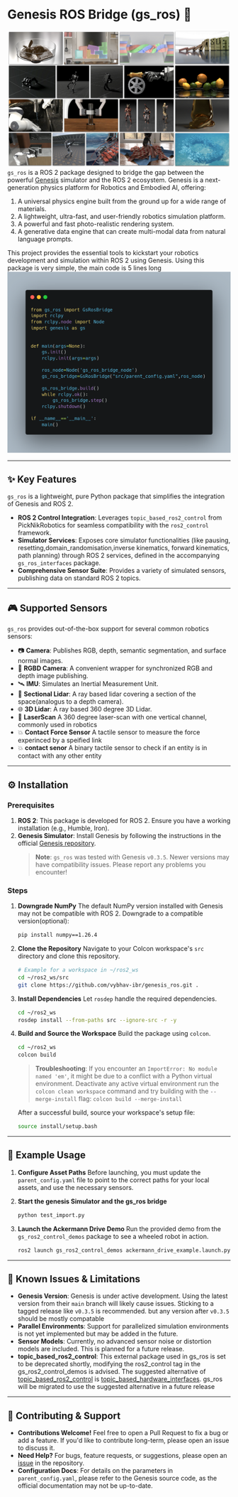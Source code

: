 # Genesis ROS Bridge (gs_ros) 🤖
![alt text](genesis_teaser.png)
`gs_ros` is a ROS 2 package designed to bridge the gap between the powerful [Genesis](https://github.com/Genesis-Embodied-AI/Genesis.git) simulator and the ROS 2 ecosystem. Genesis is a next-generation physics platform for Robotics and Embodied AI, offering:

1.  A universal physics engine built from the ground up for a wide range of materials.
2.  A lightweight, ultra-fast, and user-friendly robotics simulation platform.
3.  A powerful and fast photo-realistic rendering system.
4.  A generative data engine that can create multi-modal data from natural language prompts.

This project provides the essential tools to kickstart your robotics development and simulation within ROS 2 using Genesis. Using this package is very simple, the main code is 5 lines long 
![alt text](carbon.png)

---

## ✨ Key Features

`gs_ros` is a lightweight, pure Python package that simplifies the integration of Genesis and ROS 2.

-   **ROS 2 Control Integration**: Leverages `topic_based_ros2_control` from PickNikRobotics for seamless compatibility with the `ros2_control` framework.
-   **Simulator Services**: Exposes core simulator functionalities (like pausing, resetting,domain_randomisation,inverse kinematics, forward kinematics, path planning) through ROS 2 services, defined in the accompanying `gs_ros_interfaces` package.
-   **Comprehensive Sensor Suite**: Provides a variety of simulated sensors, publishing data on standard ROS 2 topics.

---

## 🎮 Supported Sensors

`gs_ros` provides out-of-the-box support for several common robotics sensors:

-   📷 **Camera**: Publishes RGB, depth, semantic segmentation, and surface normal images.
-   📸 **RGBD Camera**: A convenient wrapper for synchronized RGB and depth image publishing.
-   🛰️ **IMU**: Simulates an Inertial Measurement Unit.
-   📏 **Sectional Lidar**: A ray based lidar covering a section of the space(analogus to a depth camera).
-   🌐 **3D Lidar**: A ray based 360 degree 3D Lidar.
-   📡 **LaserScan** A 360 degree laser-scan with one vertical channel, commonly used in robotics 
-   💥 **Contact Force Sensor** A tactile sensor to measure the force experinced by a speified link
-   💥 **contact senor** A binary tactile sensor to check if an entity is in contact with any other entity 

---

## ⚙️ Installation

### Prerequisites

1.  **ROS 2**: This package is developed for ROS 2. Ensure you have a working installation (e.g., Humble, Iron).
2.  **Genesis Simulator**: Install Genesis by following the instructions in the official [Genesis repository](https://github.com/Genesis-Embodied-AI/Genesis.git).
    > **Note**: `gs_ros` was tested with Genesis `v0.3.5`. Newer versions may have compatibility issues. Please report any problems you encounter!

### Steps

1.  **Downgrade NumPy**
    The default NumPy version installed with Genesis may not be compatible with ROS 2. Downgrade to a compatible version(optional):
    ```bash
    pip install numpy==1.26.4
    ```

2.  **Clone the Repository**
    Navigate to your Colcon workspace's `src` directory and clone this repository.
    ```bash
    # Example for a workspace in ~/ros2_ws
    cd ~/ros2_ws/src
    git clone https://github.com/vybhav-ibr/genesis_ros.git .
    ```

3.  **Install Dependencies**
    Let `rosdep` handle the required dependencies.
    ```bash
    cd ~/ros2_ws
    rosdep install --from-paths src --ignore-src -r -y
    ```

4.  **Build and Source the Workspace**
    Build the package using `colcon`.
    ```bash
    cd ~/ros2_ws
    colcon build
    ```
    > **Troubleshooting**: If you encounter an `ImportError: No module named 'em'`, it might be due to a conflict with a Python virtual environment. Deactivate any active virtual environment run the `colcon clean workspace` command and try building with the `--merge-install` flag:
    > `colcon build --merge-install`

    After a successful build, source your workspace's setup file:
    ```bash
    source install/setup.bash
    ```

---

## 🧪 Example Usage

1. **Configure Asset Paths**
    Before launching, you must update the `parent_config.yaml` file to point to the correct paths for your local assets, and use the necessary sensors.

2. **Start the genesis Simulator and the gs_ros bridge**

    ```bash
    python test_import.py
    ```

3. **Launch the Ackermann Drive Demo**
    Run the provided demo from the `gs_ros2_control_demos` package to see a wheeled robot in action.

    ```bash
    ros2 launch gs_ros2_control_demos ackermann_drive_example.launch.py
    ```

---

## 📝 Known Issues & Limitations

-   **Genesis Version**: Genesis is under active development. Using the latest version from their `main` branch will likely cause issues. Sticking to a tagged release like `v0.3.5` is recommended. but any version after `v0.3.5` should be mostly compatable
-   **Parallel Environments**: Support for parallelized simulation environments is not yet implemented but may be added in the future.
-   **Sensor Models**: Currently, no advanced sensor noise or distortion models are included. This is planned for a future release.
-   **topic_based_ros2_control**: This external package used in gs_ros is set to be deprecated shortly, modifying the ros2_control tag in the gs_ros2_control_demos is advised. The suggested alternative of [topic_based_ros2_control](https://github.com/PickNikRobotics/topic_based_ros2_control) is [topic_based_hardware_interfaces](https://github.com/ros-controls/topic_based_hardware_interfaces). gs_ros will be migrated to use the suggested alternative in a future release

---

## 🤝 Contributing & Support

-   **Contributions Welcome!** Feel free to open a Pull Request to fix a bug or add a feature. If you'd like to contribute long-term, please open an issue to discuss it.
-   **Need Help?** For bugs, feature requests, or suggestions, please open an [issue](https://github.com/vybhav-ibr/genesis_ros/issues) in the repository.
-   **Configuration Docs**: For details on the parameters in `parent_config.yaml`, please refer to the Genesis source code, as the official documentation may not be up-to-date.
